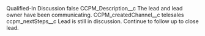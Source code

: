 <?xml version="1.0" encoding="UTF-8"?>
<CustomMetadata xmlns="http://soap.sforce.com/2006/04/metadata" xmlns:xsi="http://www.w3.org/2001/XMLSchema-instance" xmlns:xsd="http://www.w3.org/2001/XMLSchema">
    <label>Qualified-In Discussion</label>
    <protected>false</protected>
    <values>
        <field>CCPM_Description__c</field>
        <value xsi:type="xsd:string">The lead and lead owner have been communicating.</value>
    </values>
    <values>
        <field>CCPM_createdChannel__c</field>
        <value xsi:type="xsd:string">telesales</value>
    </values>
    <values>
        <field>ccpm_nextSteps__c</field>
        <value xsi:type="xsd:string">Lead is still in discussion.
Continue to follow up to close lead.</value>
    </values>
</CustomMetadata>
